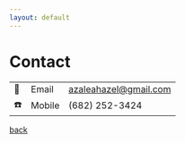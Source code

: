 ```yaml
---
layout: default
---
```

# Contact
|      |     |  |
|:-------------|:------------------|:------|
| 📧         | Email | azaleahazel@gmail.com  |
| ☎️ | Mobile   | (682) 252-3424   |

[back](./)
